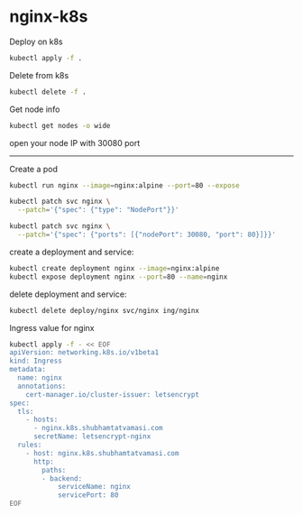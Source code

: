 # nginx-k8s

Deploy on k8s
```bash
kubectl apply -f .
```

Delete from k8s
```bash
kubectl delete -f .
```

Get node info
```bash
kubectl get nodes -o wide
```

open your node IP with 30080 port

---

Create a pod
```bash
kubectl run nginx --image=nginx:alpine --port=80 --expose

kubectl patch svc nginx \
  --patch='{"spec": {"type": "NodePort"}}'

kubectl patch svc nginx \
  --patch='{"spec": {"ports": [{"nodePort": 30080, "port": 80}]}}'
```

create a deployment and service:
```bash
kubectl create deployment nginx --image=nginx:alpine
kubectl expose deployment nginx --port=80 --name=nginx
```

delete deployment and service:
```bash
kubectl delete deploy/nginx svc/nginx ing/nginx
```

Ingress value for nginx
```bash
kubectl apply -f - << EOF
apiVersion: networking.k8s.io/v1beta1
kind: Ingress
metadata:
  name: nginx
  annotations:
    cert-manager.io/cluster-issuer: letsencrypt
spec:
  tls:
    - hosts:
      - nginx.k8s.shubhamtatvamasi.com
      secretName: letsencrypt-nginx
  rules:
    - host: nginx.k8s.shubhamtatvamasi.com
      http:
        paths:
        - backend:
            serviceName: nginx
            servicePort: 80
EOF
```
